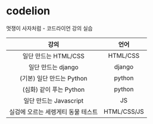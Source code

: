 # codelion
멋쟁이 사자처럼 - 코드라이언 강의 실습

| 강의 |   언어   |   
| :---: | :-----: | 
| 일단 만드는 HTML/CSS | HTML/CSS |
| 일단 만드는 django| django| 
| (기본) 일단 만드는 Python | python| 
| (심화) 같이 푸는 Python| python|
| 일단 만드는 Javascript | JS |
| 실검에 오르는 세렝게티 동물 테스트 | HTML/CSS/JS |
